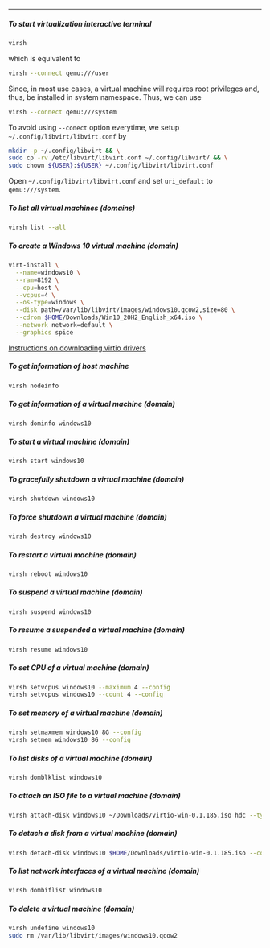 
____
##### To start virtualization interactive terminal

```sh
virsh
```

which is equivalent to

```sh
virsh --connect qemu:///user
```

Since, in most use cases, a virtual machine will requires root privileges and,
thus, be installed in system namespace. Thus, we can use

```sh
virsh --connect qemu:///system
```

To avoid using `--conect` option everytime, we setup
`~/.config/libvirt/libvirt.conf` by

```sh
mkdir -p ~/.config/libvirt && \
sudo cp -rv /etc/libvirt/libvirt.conf ~/.config/libvirt/ && \
sudo chown ${USER}:${USER} ~/.config/libvirt/libvirt.conf
```

Open `~/.config/libvirt/libvirt.conf` and set `uri_default` to `qemu:///system`.

##### To list all virtual machines (domains)

```sh
virsh list --all
```

##### To create a Windows 10 virtual machine (domain)

```sh
virt-install \
  --name=windows10 \
  --ram=8192 \
  --cpu=host \
  --vcpus=4 \
  --os-type=windows \
  --disk path=/var/lib/libvirt/images/windows10.qcow2,size=80 \
  --cdrom $HOME/Downloads/Win10_20H2_English_x64.iso \
  --network network=default \
  --graphics spice
```

[Instructions on downloading virtio
drivers](https://github.com/virtio-win/virtio-win-pkg-scripts/blob/master/README.md)

##### To get information of host machine

```sh
virsh nodeinfo
```

##### To get information of a virtual machine (domain)

```sh
virsh dominfo windows10
```

##### To start a virtual machine (domain)

```sh
virsh start windows10
```

##### To gracefully shutdown a virtual machine (domain)

```sh
virsh shutdown windows10
```

##### To force shutdown a virtual machine (domain)

```sh
virsh destroy windows10
```

##### To restart a virtual machine (domain)

```sh
virsh reboot windows10
```

##### To suspend a virtual machine (domain)

```sh
virsh suspend windows10
```

##### To resume a suspended a virtual machine (domain)

```sh
virsh resume windows10
```

##### To set CPU of a virtual machine (domain)

```sh
virsh setvcpus windows10 --maximum 4 --config
virsh setvcpus windows10 --count 4 --config
```

##### To set memory of a virtual machine (domain)

```sh
virsh setmaxmem windows10 8G --config
virsh setmem windows10 8G --config
```

##### To list disks of a virtual machine (domain)

```sh
virsh domblklist windows10
```

##### To attach an ISO file to a virtual machine (domain)

```sh
virsh attach-disk windows10 ~/Downloads/virtio-win-0.1.185.iso hdc --type cdrom --config
```

##### To detach a disk from a virtual machine (domain)

```sh
virsh detach-disk windows10 $HOME/Downloads/virtio-win-0.1.185.iso --config
```

##### To list network interfaces of a virtual machine (domain)

```sh
virsh dombiflist windows10
```

##### To delete a virtual machine (domain)

```sh
virsh undefine windows10
sudo rm /var/lib/libvirt/images/windows10.qcow2
```
